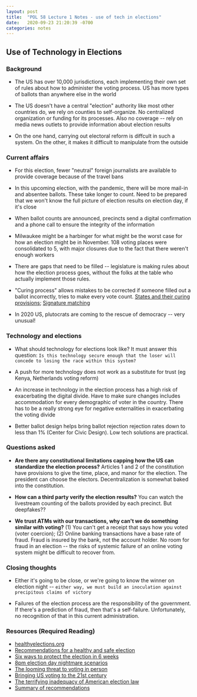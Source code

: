 ```yaml
---
layout: post
title:  "POL 58 Lecture 1 Notes - use of tech in elections"
date:   2020-09-23 21:20:39 -0700
categories: notes
---
```


## Use of Technology in Elections

### Background
- The US has over 10,000 jurisdictions, each implementing their own set of rules about how to administer the voting process. US has more types of ballots than anywhere else in the world

- The US doesn't have a central "election" authority like most other countries do, we rely on counties to self-organize. No centralized organization or funding for its processes. Also no coverage -- rely on media news outlets to provide information about election results

- On the one hand, carrying out electoral reform is diffcult in such a system. On the other, it makes it difficult to manipulate from the outside

### Current affairs

- For this election, fewer "neutral" foreign journalists are available to provide coverage because of the travel bans

- In this upcoming election, with the pandemic, there will be more mail-in and absentee ballots. These take longer to count. Need to be prepared that we won't know the full picture of election results on election day, if it's close

- When ballot counts are announced, precincts send a digital confirmation and a phone call to ensure the integrity of the information

- Milwaukee might be a harbinger for what might be the worst case for how an election might be in November. 108 voting places were consolidated to 5, with major closures due to the fact that there weren't enough workers

- There are gaps that need to be filled -- legislature is making rules about how the election process goes, without the folks at the table who actually implement those rules.

- "Curing process" allows mistakes to be corrected if someone filled out a ballot incorrectly, tries to make every vote count. [States and their curing provisions][states and provisions]; [Signature matching][signature matching]

- In 2020 US, plutocrats are coming to the rescue of democracy -- very unusual!

### Technology and elections
- What should technology for elections look like? It must answer this question: `Is this technology secure enough that the loser will concede to losing the race within this system?`

- A push for more technology does not work as a substitute for trust (eg Kenya, Netherlands voting reform)

- An increase in technology in the election process has a high risk of exacerbating the digital divide. Have to make sure changes includes accommodation for every demographic of voter in the country. There has to be a really strong eye for negative externalities in exacerbating the voting divide

- Better ballot design helps bring ballot rejection rejection rates down to less than 1% (Center for Civic Design). Low tech solutions are practical.

### Questions asked

- **Are there any constitutional limitations capping how the US can standardize the election process?** Articles 1 and 2 of the constitution have provisions to give the time, place, and manor for the election. The president can choose the electors. Decentralization is somewhat baked into the constitution.

- **How can a third party verify the election results?** You can watch the livestream counting of the ballots provided by each precinct. But deepfakes??

- **We trust ATMs with our transactions, why can't we do something similar with voting?** (1) You can't get a receipt that says how you voted (voter coercion); (2) Online banking transactions have a base rate of fraud. Fraud is insured by the bank, not the account holder. No room for fraud in an election -- the risks of systemic failure of an online voting system might be difficult to recover from.

### Closing thoughts
- Either it's going to be close, or we're going to know the winner on election night -- `either way, we must build an inoculation against precipitous claims of victory`

- Failures of the election process are the responsibility of the government. If there's a prediction of fraud, then that's a self-failure. Unfortunately, no recognition of that in this current administration.

### Resources (Required Reading)
- [healthyelections.org][a]
- [Recommendations for a healthy and safe election][b]
- [Six ways to protect the election in 6 weeks][c]
- [8pm election day nightmare scenarios][d]
- [The looming threat to voting in person][e]
- [Bringing US voting to the 21st century][f]
- [The terrifying inadequacy of American election law][g]
- [Summary of recommendations][h]

[a]: https://healthyelections.org/
[b]: https://www.lawfareblog.com/ten-recommendations-ensure-healthy-and-trustworthy-2020-election
[c]: https://www.nytimes.com/2020/09/20/opinion/2020-election-security-voting.html?smid=tw-share
[d]: https://www.nytimes.com/2020/09/09/opinion/sunday/election-security-trump.html
[e]: https://www.theatlantic.com/ideas/archive/2020/06/looming-threat-voting-person/613552/
[f]: https://www.youtube.com/watch?v=PK8PR22-c_U&feature=emb_title
[g]: https://www.theatlantic.com/ideas/archive/2020/09/terrifying-inadequacy-american-election-law/616072/
[h]: https://fsi-live.s3.us-west-1.amazonaws.com/s3fs-public/stanford_cyber_policy_center-securing_american_elections.pdf

[pol 58]: https://continuingstudies.stanford.edu/courses/liberal-arts-and-sciences/technology-and-the-2020-election-how-silicon-valley-technologies-impact-our-elections-and-shape-our-democracy/20201_POL-58

[states and provisions]: https://www.ncsl.org/research/elections-and-campaigns/vopp-table-15-states-that-permit-voters-to-correct-signature-discrepancies.aspx

[signature matching]: https://www-cdn.law.stanford.edu/wp-content/uploads/2020/04/SLS_Signature_Verification_Report-5-15-20-FINAL.pdf